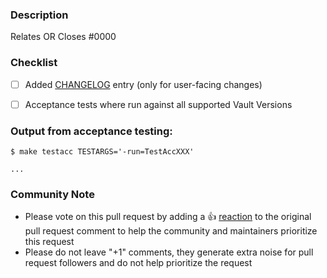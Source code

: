 <!--- See what makes a good Pull Request at : https://github.com/hashicorp/terraform-provider-vault/blob/master/.github/CONTRIBUTING.md --->


### Description
<!--- Description of the change. For example: This PR updates ABC resource so that we can XYZ --->


<!--- If your PR fully resolves and should automatically close the linked issue, use Closes. Otherwise, use Relates --->
Relates OR Closes #0000


### Checklist
- [ ] Added [CHANGELOG](https://github.com/hashicorp/terraform-provider-vault/blob/master/CHANGELOG.md) entry (only for user-facing changes)
- [ ] Acceptance tests where run against all supported Vault Versions


### Output from acceptance testing:

```
$ make testacc TESTARGS='-run=TestAccXXX'

...
```


<!--- Please keep this note for the community --->

### Community Note

* Please vote on this pull request by adding a 👍 [reaction](https://blog.github.com/2016-03-10-add-reactions-to-pull-requests-issues-and-comments/) to the original pull request comment to help the community and maintainers prioritize this request
* Please do not leave "+1" comments, they generate extra noise for pull request followers and do not help prioritize the request

<!--- Thank you for keeping this note for the community --->

